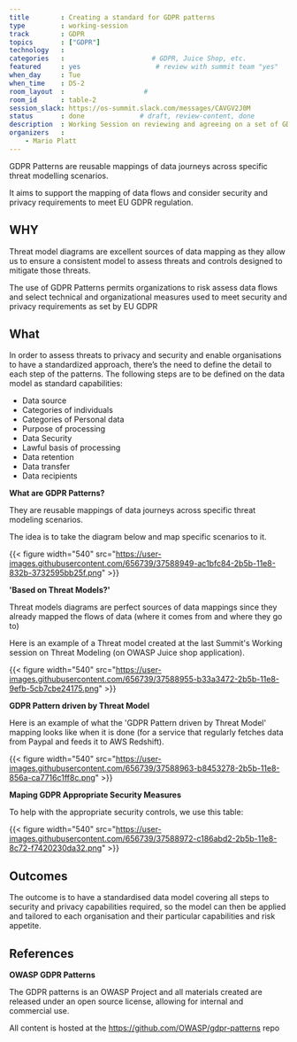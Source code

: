 ```yaml
---
title        : Creating a standard for GDPR patterns
type         : working-session
track        : GDPR
topics       : ["GDPR"]
technology   :
categories   :                      # GDPR, Juice Shop, etc.
featured     : yes                   # review with summit team "yes"
when_day     : Tue
when_time    : DS-2
room_layout  :                    #
room_id      : table-2
session_slack: https://os-summit.slack.com/messages/CAVGV2J0M
status       : done              # draft, review-content, done
description  : Working Session on reviewing and agreeing on a set of GDPR patterns
organizers   :
    - Mario Platt
---
```


GDPR Patterns are reusable mappings of data journeys across specific threat modelling
scenarios.

It aims to support the mapping of data flows and consider security and privacy requirements
to meet EU GDPR regulation.

## WHY

Threat model diagrams are excellent sources of data mapping as they allow us to ensure a
consistent model to assess threats and controls designed to mitigate those threats.

The use of GDPR Patterns permits organizations to risk assess
data flows and select technical and organizational measures
used to meet security and privacy requirements as set by EU GDPR

## What

In order to assess threats to privacy and security and enable organisations to have a
standardized approach, there’s the need to define the detail to
each step of the patterns. The following steps are to be defined on the data model as
standard capabilities:

 - Data source
 - Categories of individuals
 - Categories of Personal data
 - Purpose of processing
 - Data Security
 - Lawful basis of processing
 - Data retention
 - Data transfer
 - Data recipients

 **What are GDPR Patterns?**

 They are reusable mappings of data journeys across specific threat modeling scenarios.

 The idea is to take the diagram below and map specific scenarios to it.

 {{< figure  width="540" src="https://user-images.githubusercontent.com/656739/37588949-ac1bfc84-2b5b-11e8-832b-3732595bb25f.png" >}}


 **'Based on Threat Models?'**

 Threat models diagrams are perfect sources of data mappings since they already mapped the flows of data (where it comes from and where they go to)

 Here is an example of a Threat model created at the last Summit's Working session on Threat Modeling (on OWASP Juice shop application).

 {{< figure  width="540" src="https://user-images.githubusercontent.com/656739/37588955-b33a3472-2b5b-11e8-9efb-5cb7cbe24175.png" >}}


 **GDPR Pattern driven by Threat Model**

 Here is an example of what the 'GDPR Pattern driven by Threat Model' mapping looks like when it is done (for a service that regularly fetches data from Paypal and feeds it to AWS Redshift).

 {{< figure  width="540" src="https://user-images.githubusercontent.com/656739/37588963-b8453278-2b5b-11e8-856a-ca7716c1ff8c.png" >}}

 **Maping GDPR Appropriate Security Measures**

 To help with the appropriate security controls, we use this table:

 {{< figure  width="540" src="https://user-images.githubusercontent.com/656739/37588972-c186abd2-2b5b-11e8-8c72-f7420230da32.png" >}}


## Outcomes

The outcome is to have a standardised data model covering all steps to security and privacy
capabilities required, so the model can then be applied and tailored to each organisation and
their particular capabilities and risk appetite.

## References

**OWASP GDPR Patterns**

The GDPR patterns is an OWASP Project and all materials created are released under an open source license, allowing for internal and commercial use.

All content is hosted at the https://github.com/OWASP/gdpr-patterns repo

